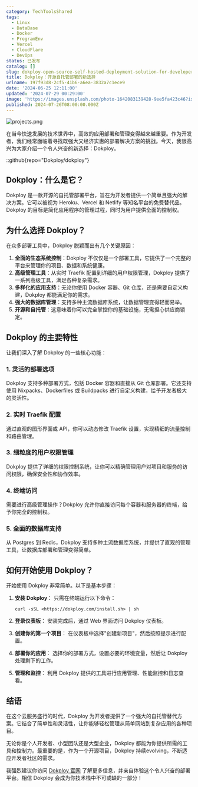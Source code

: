 ```yaml
---
category: TechToolsShared
tags:
  - Linux
  - DataBase
  - Docker
  - ProgramEnv
  - Vercel
  - CloudFlare
  - DevOps
status: 已发布
catalog: []
slug: dokploy-open-source-self-hosted-deployment-solution-for-developers
title: Dokploy：开源自托管部署的新选择
urlname: 197f93d8-2cf5-41b6-a6ea-3832a7c1ece9
date: '2024-06-25 12:11:00'
updated: '2024-07-29 00:29:00'
image: 'https://images.unsplash.com/photo-1642083139428-9ee5fa423c46?ixlib=rb-4.0.3&q=85&fm=jpg&crop=entropy&cs=srgb'
published: 2024-07-26T08:00:00.000Z
---
```


![projects.png](https://prod-files-secure.s3.us-west-2.amazonaws.com/5d24fe63-e567-4804-86f9-9fdc62e13082/adfdc1fe-2109-46ac-9ad4-f50e8631f20c/projects.png?X-Amz-Algorithm=AWS4-HMAC-SHA256&X-Amz-Content-Sha256=UNSIGNED-PAYLOAD&X-Amz-Credential=ASIAZI2LB466Z234UXNK%2F20250325%2Fus-west-2%2Fs3%2Faws4_request&X-Amz-Date=20250325T053906Z&X-Amz-Expires=3600&X-Amz-Security-Token=IQoJb3JpZ2luX2VjEKX%2F%2F%2F%2F%2F%2F%2F%2F%2F%2FwEaCXVzLXdlc3QtMiJIMEYCIQCKSTvmJzAb62TVyLFkEC2jB%2BouwXLsrUfoG%2Fndx33iBAIhAJ%2BaupGIgjHgi%2FMeaYLi6dAs2s7co%2FXHkXpZtE%2FDWqo1KogECP7%2F%2F%2F%2F%2F%2F%2F%2F%2F%2FwEQABoMNjM3NDIzMTgzODA1IgwYzt2kbUbtw4W1XIUq3ANlYLnOxn7KP9gXlIw9%2BKb2%2BEb3HiLRkN1%2FZeopT%2BNiBmh8t%2FK%2B1POCWx9iNlsafpqKKIBZyWBaSCrMGZ7obNGFbMAg5147Hfrq9jhUvUXb0VNDRc2nepa1BRjN3%2BUJCPUkASnqyKMWS33ihPpqsLBUV620I0TVpvtbwX2%2F0%2BT6AUgWg3L5clEtx%2BSCbdv%2F9qBkQeXvW6y5HziIZKJ%2Flhn7%2BukbliYsFoGJEblWPTfiKGg6r%2FnhIb3ig1sT%2FunTxHV5BIHnSVdHquvLRd7oJ4i06JBRP%2B3s6Gnrlgz57h4x7J2Hv%2FaKo8j5Mke9rc1uHccEYG6IxxZCJ3o12eKkSjENUhuLEyHVNUY2RQ3cLMC%2B3A2zFjLOkLKfgwgl9KvRiJq0fSvRWhA%2Bpp%2F16OvzkhM2EJW8GmjUrVQ3Cz3lscwHhxWTlLbqqHbwXdps2f%2BPH%2B6VJ%2F%2BHqgFc19FDLKpMNI4lDMsG5zS6MthaA207fsuglaIodNq3ZgZ1uaGPDCg%2Fd3sz3MP5BRa8FlKNlbkzAOcun6N6SsTjRo0NG6Cr2%2FNoUulEY3u8ty%2Fe5pSUWXFqIUjApvoVb6j5duXvLPhCsgkfdiEUfkVv6RNFcRhWlqTq%2BoAXNmWtro3gsS4J2TDy7oi%2FBjqkAdJvfx73iA5%2B3YrINWayM8JUBfUAHNze9yztFBuwLGP3TlPCYZtkPgKxXDwZEMlA%2Fl4H1Q4LyoUoREkVfktxsMkmB32BSP4d5fZnTwcLWyROy%2Fug53hmh7fXY1eLFvD6RmboILhx8LLlQcMqCXwykDQJeAsKEFo%2Bi9MO%2Bk%2BM2wUcGjdXcCmIoux4TBFvN%2FeUf%2F%2FSYSBoOUOBLTZfIuI2Kvm2l6RM&X-Amz-Signature=ea64a1f784fd0e6f80b816cfeca28ef5c189a1bcd5b964bea78ce3d956e3bcf5&X-Amz-SignedHeaders=host&x-id=GetObject)


在当今快速发展的技术世界中，高效的应用部署和管理变得越来越重要。作为开发者，我们经常面临着寻找既强大又经济实惠的部署解决方案的挑战。今天，我很高兴为大家介绍一个令人兴奋的新选择：Dokploy。


::github{repo="Dokploy/dokploy"}


## Dokploy：什么是它？


Dokploy 是一款开源的自托管部署平台，旨在为开发者提供一个简单且强大的解决方案。它可以被视为 Heroku、Vercel 和 Netlify 等知名平台的免费替代品。Dokploy 的目标是简化应用程序的管理过程，同时为用户提供全面的控制权。


## 为什么选择 Dokploy？


在众多部署工具中，Dokploy 脱颖而出有几个关键原因：

1. **全面的生态系统控制**：Dokploy 不仅仅是一个部署工具，它提供了一个完整的平台来管理你的项目、数据和系统健康。
2. **高级管理工具**：从实时 Traefik 配置到详细的用户权限管理，Dokploy 提供了一系列高级工具，满足各种复杂需求。
3. **多样化的应用支持**：无论你使用 Docker 容器、Git 仓库，还是需要自定义构建，Dokploy 都能满足你的需求。
4. **强大的数据库管理**：支持多种主流数据库系统，让数据管理变得轻而易举。
5. **开源和自托管**：这意味着你可以完全掌控你的基础设施，无需担心供应商锁定。

## Dokploy 的主要特性


让我们深入了解 Dokploy 的一些核心功能：


### 1. 灵活的部署选项


Dokploy 支持多种部署方式，包括 Docker 容器和直接从 Git 仓库部署。它还支持使用 Nixpacks、Dockerfiles 或 Buildpacks 进行自定义构建，给予开发者极大的灵活性。


### 2. 实时 Traefik 配置


通过直观的图形界面或 API，你可以动态修改 Traefik 设置，实现精细的流量控制和路由管理。


### 3. 细粒度的用户权限管理


Dokploy 提供了详细的权限控制系统，让你可以精确管理用户对项目和服务的访问权限，确保安全性和协作效率。


### 4. 终端访问


需要进行高级管理操作？Dokploy 允许你直接访问每个容器和服务器的终端，给予你完全的控制权。


### 5. 全面的数据库支持


从 Postgres 到 Redis，Dokploy 支持多种主流数据库系统，并提供了直观的管理工具，让数据库部署和管理变得简单。


## 如何开始使用 Dokploy？


开始使用 Dokploy 非常简单。以下是基本步骤：

1. **安装 Dokploy**：
只需在终端运行以下命令：

    ```plain text
    curl -sSL <https://dokploy.com/install.sh> | sh
    ```

2. **登录仪表板**：
安装完成后，通过 Web 界面访问 Dokploy 仪表板。
3. **创建你的第一个项目**：
在仪表板中选择"创建新项目"，然后按照提示进行配置。
4. **部署你的应用**：
选择你的部署方式，设置必要的环境变量，然后让 Dokploy 处理剩下的工作。
5. **管理和监控**：
利用 Dokploy 提供的工具进行应用管理、性能监控和日志查看。

## 结语


在这个云服务盛行的时代，Dokploy 为开发者提供了一个强大的自托管替代方案。它结合了简单性和灵活性，让你能够轻松管理从简单网站到复杂应用的各种项目。


无论你是个人开发者、小型团队还是大型企业，Dokploy 都能为你提供所需的工具和控制力。最重要的是，作为一个开源项目，Dokploy 持续evolving，不断适应开发者社区的需求。


我强烈建议你访问 [Dokploy 官网](https://dokploy.com/) 了解更多信息，并亲自体验这个令人兴奋的部署平台。相信 Dokploy 会成为你技术栈中不可或缺的一部分！

